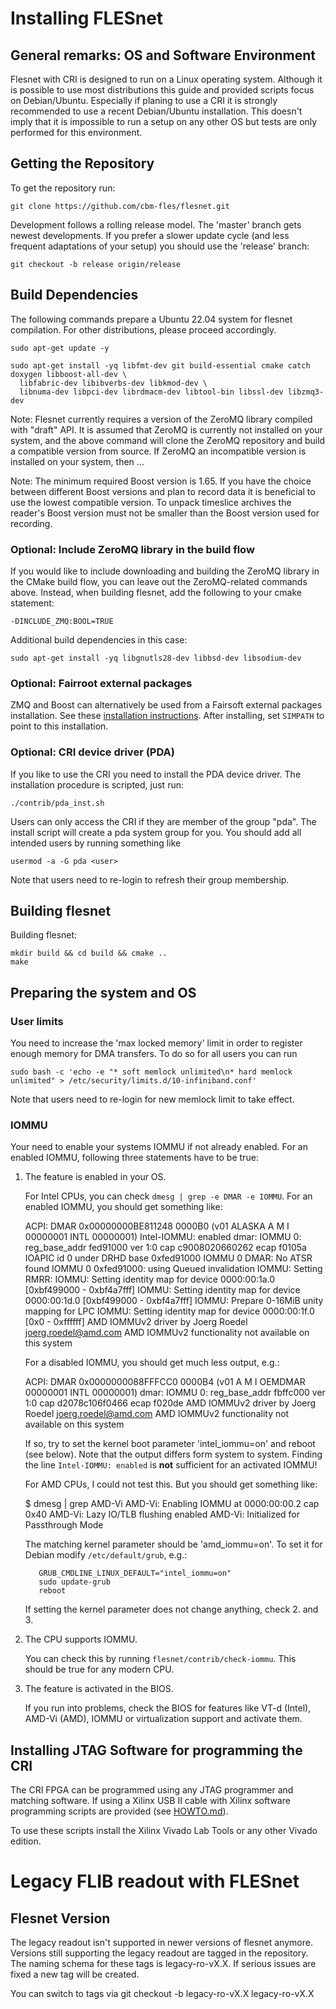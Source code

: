 Installing FLESnet
==================

General remarks: OS and Software Environment
--------------------------------------------

Flesnet with CRI is designed to run on a Linux operating system.
Although it is possible to use most distributions this guide and
provided scripts focus on Debian/Ubuntu. Especially if planing to use
a CRI it is strongly recommended to use a recent Debian/Ubuntu
installation. This doesn't imply that it is impossible to run a setup
on any other OS but tests are only performed for this environment.

Getting the Repository
----------------------

To get the repository run:

    git clone https://github.com/cbm-fles/flesnet.git

Development follows a rolling release model. The 'master' branch gets
newest developments. If you prefer a slower update cycle (and less
frequent adaptations of your setup) you should use the 'release'
branch:

    git checkout -b release origin/release

Build Dependencies
------------------

The following commands prepare a Ubuntu 22.04 system for flesnet
compilation. For other distributions, please proceed accordingly.

    sudo apt-get update -y

    sudo apt-get install -yq libfmt-dev git build-essential cmake catch doxygen libboost-all-dev \
      libfabric-dev libibverbs-dev libkmod-dev \
      libnuma-dev libpci-dev librdmacm-dev libtool-bin libssl-dev libzmq3-dev

Note: Flesnet currently requires a version of the ZeroMQ library
compiled with "draft" API. It is assumed that ZeroMQ is currently not
installed on your system, and the above command will clone the ZeroMQ
repository and build a compatible version from source.  If ZeroMQ an
incompatible version is installed on your system, then ...

Note: The minimum required Boost version is 1.65. If you have the
choice between different Boost versions and plan to record data it is
beneficial to use the lowest compatible version. To unpack timeslice
archives the reader's Boost version must not be smaller than the Boost
version used for recording.


### Optional: Include ZeroMQ library in the build flow

If you would like to include downloading and building the ZeroMQ library
in the CMake build flow, you can leave out the ZeroMQ-related commands above.
Instead, when building flesnet, add the following to your cmake statement:

    -DINCLUDE_ZMQ:BOOL=TRUE

Additional build dependencies in this case:

    sudo apt-get install -yq libgnutls28-dev libbsd-dev libsodium-dev


### Optional: Fairroot external packages

ZMQ and Boost can alternatively be used from a Fairsoft external packages
installation. See these [installation instructions][fairsoft-ext].
After installing, set `SIMPATH` to point to this installation.

[fairsoft-ext]: http://fairroot.gsi.de/?q=node/8


### Optional: CRI device driver (PDA)

If you like to use the CRI you need to install the PDA device driver.
The installation procedure is scripted, just run:

    ./contrib/pda_inst.sh

Users can only access the CRI if they are member of the group "pda".
The install script will create a pda system group for you. You should
add all intended users by running something like

    usermod -a -G pda <user>

Note that users need to re-login to refresh their group membership.


Building flesnet
----------------

Building flesnet:

    mkdir build && cd build && cmake ..
    make


Preparing the system and OS
---------------------------

### User limits

You need to increase the 'max locked memory' limit in order to
register enough memory for DMA transfers. To do so for all users you can run

    sudo bash -c 'echo -e "* soft memlock unlimited\n* hard memlock unlimited" > /etc/security/limits.d/10-infiniband.conf'

Note that users need to re-login for new memlock limit to take effect.

### IOMMU

Your need to enable your systems IOMMU if not already enabled.
For an enabled IOMMU, following three statements have to be true:

  1. The feature is enabled in your OS.

     For Intel CPUs, you can check `dmesg | grep -e DMAR -e IOMMU`.
     For an enabled IOMMU, you should get something like:

        ACPI: DMAR 0x00000000BE811248 0000B0 (v01 ALASKA A M I    00000001 INTL 00000001)
        Intel-IOMMU: enabled
        dmar: IOMMU 0: reg_base_addr fed91000 ver 1:0 cap c9008020660262 ecap f0105a
        IOAPIC id 0 under DRHD base  0xfed91000 IOMMU 0
        DMAR: No ATSR found
        IOMMU 0 0xfed91000: using Queued invalidation
        IOMMU: Setting RMRR:
        IOMMU: Setting identity map for device 0000:00:1a.0 [0xbf499000 - 0xbf4a7fff]
        IOMMU: Setting identity map for device 0000:00:1d.0 [0xbf499000 - 0xbf4a7fff]
        IOMMU: Prepare 0-16MiB unity mapping for LPC
        IOMMU: Setting identity map for device 0000:00:1f.0 [0x0 - 0xffffff]
        AMD IOMMUv2 driver by Joerg Roedel <joerg.roedel@amd.com>
        AMD IOMMUv2 functionality not available on this system

     For a disabled IOMMU, you should get much less output, e.g.:

        ACPI: DMAR 0x0000000088FFFCC0 0000B4 (v01 A M I  OEMDMAR  00000001 INTL 00000001)
        dmar: IOMMU 0: reg_base_addr fbffc000 ver 1:0 cap d2078c106f0466 ecap f020de
        AMD IOMMUv2 driver by Joerg Roedel <joerg.roedel@amd.com>
        AMD IOMMUv2 functionality not available on this system

     If so, try to set the kernel boot parameter 'intel_iommu=on' and reboot
	 (see below). Note that the output differs form system to system.
     Finding the line `Intel-IOMMU: enabled` is **not** sufficient for an
	 activated IOMMU!

     For AMD CPUs, I could not test this. But you should get something like:

        $ dmesg | grep AMD-Vi
        AMD-Vi: Enabling IOMMU at 0000:00:00.2 cap 0x40
        AMD-Vi: Lazy IO/TLB flushing enabled
        AMD-Vi: Initialized for Passthrough Mode

     The matching kernel parameter should be 'amd_iommu=on'.
     To set it for Debian modify `/etc/default/grub`, e.g.:

            GRUB_CMDLINE_LINUX_DEFAULT="intel_iommu=on"
            sudo update-grub
            reboot

     If setting the kernel parameter does not change anything, check 2. and 3.

  2. The CPU supports IOMMU.

     You can check this by running `flesnet/contrib/check-iommu`. This should
	 be true for any modern CPU.

  3. The feature is activated in the BIOS.

     If you run into problems, check the BIOS for features like
     VT-d (Intel), AMD-Vi (AMD), IOMMU or virtualization support and activate
	 them.

Installing JTAG Software for programming the CRI
-------------------------------------------------

The CRI FPGA can be programmed using any JTAG programmer and matching
software. If using a Xilinx USB II cable with Xilinx software
programming scripts are provided (see [HOWTO.md](HOWTO.md)).

To use these scripts install the Xilinx Vivado Lab Tools or any other
Vivado edition.

Legacy FLIB readout with FLESnet
==================================

Flesnet Version
---------------

The legacy readout isn't supported in newer versions of flesnet
anymore. Versions still supporting the legacy readout are tagged in
the repository. The naming schema for these tags is legacy-ro-vX.X. If
serious issues are fixed a new tag will be created.

You can switch to tags via
    git checkout -b legacy-ro-vX.X legacy-ro-vX.X

